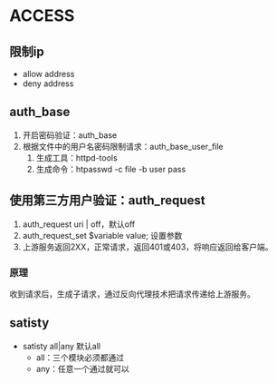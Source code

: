 # ACCESS

## 限制ip
- allow address
- deny address

## auth_base
1. 开启密码验证：auth_base
2. 根据文件中的用户名密码限制请求：auth_base_user_file 
    1. 生成工具：httpd-tools
    2. 生成命令：htpasswd -c file -b user pass

## 使用第三方用户验证：auth_request
1. auth_request uri | off，默认off
2. auth_request_set $variable value; 设置参数
3. 上游服务返回2XX，正常请求，返回401或403，将响应返回给客户端。

### 原理
收到请求后，生成子请求，通过反向代理技术把请求传递给上游服务。

## satisty

- satisty all|any  默认all
    - all：三个模块必须都通过
    - any：任意一个通过就可以